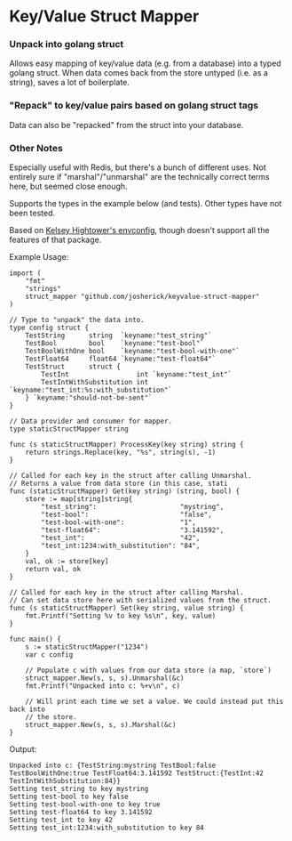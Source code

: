 # Key/Value Struct Mapper

### Unpack into golang struct
Allows easy mapping of key/value data (e.g. from a database) into a typed golang
struct. When data comes back from the store untyped (i.e. as a string), saves a
lot of boilerplate.

### "Repack" to key/value pairs based on golang struct tags
Data can also be "repacked" from the struct into your database.

### Other Notes
Especially useful with Redis, but there's a bunch of different uses.  Not
entirely sure if "marshal"/"unmarshal" are the technically correct terms here,
but seemed close enough.

Supports the types in the example below (and tests). Other types have not been
tested.

Based on [Kelsey Hightower's
envconfig](https://github.com/kelseyhightower/envconfig), though doesn't
support all the features of that package.

Example Usage:
```golang
import (
	"fmt"
	"strings"
	struct_mapper "github.com/josherick/keyvalue-struct-mapper"
)

// Type to "unpack" the data into.
type config struct {
	TestString      string  `keyname:"test_string"`
	TestBool        bool    `keyname:"test-bool"`
	TestBoolWithOne bool    `keyname:"test-bool-with-one"`
	TestFloat64     float64 `keyname:"test-float64"`
	TestStruct      struct {
		TestInt                 int `keyname:"test_int"`
		TestIntWithSubstitution int `keyname:"test_int:%s:with_substitution"`
	} `keyname:"should-not-be-sent"`
}

// Data provider and consumer for mapper.
type staticStructMapper string

func (s staticStructMapper) ProcessKey(key string) string {
	return strings.Replace(key, "%s", string(s), -1)
}

// Called for each key in the struct after calling Unmarshal.
// Returns a value from data store (in this case, stati
func (staticStructMapper) Get(key string) (string, bool) {
	store := map[string]string{
		"test_string":                     "mystring",
		"test-bool":                       "false",
		"test-bool-with-one":              "1",
		"test-float64":                    "3.141592",
		"test_int":                        "42",
		"test_int:1234:with_substitution": "84",
	}
	val, ok := store[key]
	return val, ok
}

// Called for each key in the struct after calling Marshal.
// Can set data store here with serialized values from the struct.
func (s staticStructMapper) Set(key string, value string) {
	fmt.Printf("Setting %v to key %s\n", key, value)
}

func main() {
	s := staticStructMapper("1234")
	var c config

	// Populate c with values from our data store (a map, `store`)
	struct_mapper.New(s, s, s).Unmarshal(&c)
	fmt.Printf("Unpacked into c: %+v\n", c)

	// Will print each time we set a value. We could instead put this back into
	// the store.
	struct_mapper.New(s, s, s).Marshal(&c)
}
```

Output:
```
Unpacked into c: {TestString:mystring TestBool:false TestBoolWithOne:true TestFloat64:3.141592 TestStruct:{TestInt:42 TestIntWithSubstitution:84}}
Setting test_string to key mystring
Setting test-bool to key false
Setting test-bool-with-one to key true
Setting test-float64 to key 3.141592
Setting test_int to key 42
Setting test_int:1234:with_substitution to key 84
```
